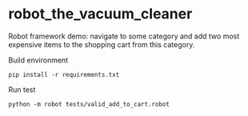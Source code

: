 # robot_the_vacuum_cleaner
Robot framework demo: navigate to some category and add two most expensive items to the shopping cart from this category.

Build environment

    pip install -r requirements.txt
 
 Run test
 
    python -m robot tests/valid_add_to_cart.robot

